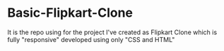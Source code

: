 # Basic-Flipkart-Clone
It is the repo using for the project I've created as Flipkart Clone which is fully "responsive" developed using only "CSS and HTML" 
